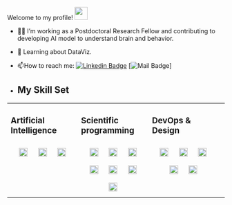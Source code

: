   Welcome to my profile!
  <img src="https://media.giphy.com/media/hvRJCLFzcasrR4ia7z/giphy.gif" width="30px"/>
</h1>

- :man_technologist: I’m working as a Postdoctoral Research Fellow and contributing to developing AI model to understand brain and behavior.

- :seedling: Learning about DataViz.

- :mailbox:How to reach me: [![Linkedin Badge](https://img.shields.io/badge/LinkedIn-blue?logo=linkedin&logoColor=white&style=plastic)](https://www.linkedin.com/in/alejandro-tlaie/) [![Mail Badge](https://img.shields.io/badge/Gmail-D14836?style=plastic&logo=gmail&logoColor=white)]<a href="mailto:atboria@gmail.com"> </a>

- ## My Skill Set  
<table><tr><td valign="top" width="33%">

### Artificial Intelligence  
<div align="center">  
<a href="https://reactjs.org/" target="_blank"><img style="margin: 10px" src="https://img.shields.io/badge/Keras-FF0000?style=plastic&logo=keras&logoColor=white" alt="Keras" height="20" /></a>  
<a href="https://getbootstrap.com/docs/3.4/javascript/" target="_blank"><img style="margin: 10px" src="https://img.shields.io/badge/PyTorch-EE4C2C?style=plastic&logo=pytorch&logoColor=white" alt="PyTorch" height="20" /></a>  
<a href="https://www.w3schools.com/css/" target="_blank"><img style="margin: 10px" src="https://img.shields.io/badge/Weights_&_Biases-FFBE00?style=plastic&logo=WeightsAndBiases&logoColor=white" alt="w&b" height="20" /></a>  
</td><td valign="top" width="33%">


### Scientific programming
<div align="center">  
<a href="https://www.cplusplus.com/" target="_blank"><img style="margin: 10px" src="https://profilinator.rishav.dev/skills-assets/cplusplus-original.svg" alt="C++" height="20" /></a>  
<a href="https://www.python.org/" target="_blank"><img style="margin: 10px" src="https://profilinator.rishav.dev/skills-assets/python-original.svg" alt="Python" height="20" /></a>
<a href="https://www.python.org/" target="_blank"><img style="margin: 10px" src="https://img.shields.io/badge/Numpy-777BB4?style=plastic&logo=numpy&logoColor=white" alt="Numpy" height="20" /></a>
<a href="https://www.python.org/" target="_blank"><img style="margin: 10px" src="https://img.shields.io/badge/Pandas-2C2D72?style=plastic&logo=pandas&logoColor=white" alt="Pandas" height="20" /></a>
<a href="https://www.python.org/" target="_blank"><img style="margin: 10px" src="https://img.shields.io/badge/Plotly-239120?style=plastic&logo=plotly&logoColor=white" alt="Plotly" height="20" /></a>
<a href="https://www.python.org/" target="_blank"><img style="margin: 10px" src="https://img.shields.io/badge/scikit_learn-F7931E?style=plastic&logo=scikit-learn&logoColor=white" alt="SciKit-Learn" height="20" /></a>
<a href="https://www.python.org/" target="_blank"><img style="margin: 10px" src="https://img.shields.io/badge/SciPy-654FF0?style=plastic&logo=SciPy&logoColor=white" alt="Scipy" height="20" /></a> 
</div>
</td><td valign="top" width="33%">


### DevOps & Design
<div align="center">  
<a href="https://www.linux.org/" target="_blank"><img style="margin: 10px" src="https://profilinator.rishav.dev/skills-assets/linux-original.svg" alt="Linux" height="20" /></a>  
<a href="https://github.com/" target="_blank"><img style="margin: 10px" src="https://img.shields.io/badge/GIT-E44C30?style=plastic&logo=git&logoColor=white" alt="Git" height="20" /></a>
<a href="https://nodejs.org/" target="_blank"><img style="margin: 10px" src="https://img.shields.io/badge/Node.js-339933?style=plastic&logo=nodedotjs&logoColor=white" alt="Node.js" height="20" /></a>  
<a href="https://github.com/" target="_blank"><img style="margin: 10px" src="https://img.shields.io/badge/Inkscape-000000?style=plastic&logo=Inkscape&logoColor=white" alt="Inkscape" height="20" /></a>
<a href="https://nodejs.org/" target="_blank"><img style="margin: 10px" src="https://img.shields.io/badge/Krita-203759?style=plastic&logo=krita&logoColor=EEF37B" alt="Krita" height="20" /></a>  

</div>
</td><td valign="top" width="33%">  

</td></tr></table>  
